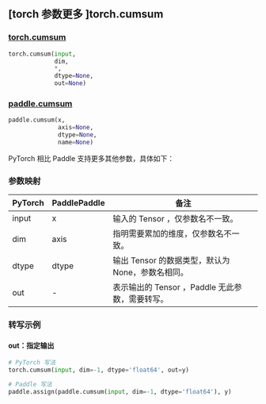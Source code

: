 ## [torch 参数更多 ]torch.cumsum

### [torch.cumsum](https://pytorch.org/docs/stable/generated/torch.cumsum.html?highlight=cumsum#torch.cumsum)

```python
torch.cumsum(input,
             dim,
             *,
             dtype=None,
             out=None)
```

### [paddle.cumsum](https://www.paddlepaddle.org.cn/documentation/docs/zh/develop/api/paddle/cumsum_cn.html#cumsum)

```python
paddle.cumsum(x,
              axis=None,
              dtype=None,
              name=None)
```

PyTorch 相比 Paddle 支持更多其他参数，具体如下：

### 参数映射

| PyTorch       | PaddlePaddle | 备注                                                   |
| ------------- | ------------ | ------------------------------------------------------ |
| input         | x            | 输入的 Tensor ，仅参数名不一致。                          |
| dim           | axis         | 指明需要累加的维度，仅参数名不一致。                       |
| dtype         | dtype        | 输出 Tensor 的数据类型，默认为 None，参数名相同。        |
| out           | -            | 表示输出的 Tensor ，Paddle 无此参数，需要转写。      |


### 转写示例
#### out：指定输出
```python
# PyTorch 写法
torch.cumsum(input, dim=-1, dtype='float64', out=y)

# Paddle 写法
paddle.assign(paddle.cumsum(input, dim=-1, dtype='float64'), y)
```

